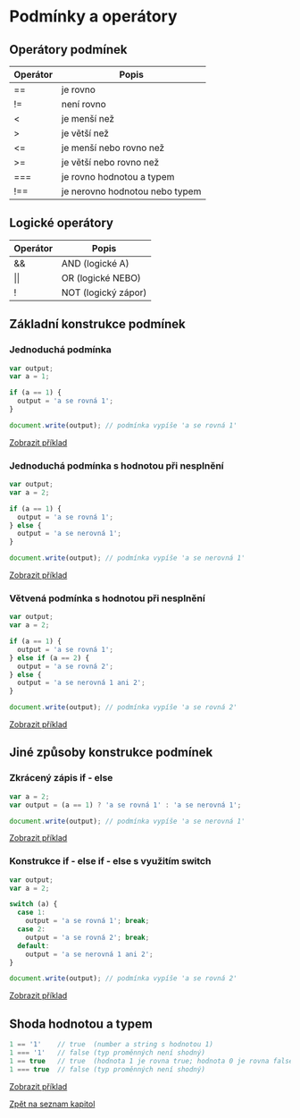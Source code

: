 # Podmínky a operátory

## Operátory podmínek
Operátor | Popis
-------- | -----
\=\= | je rovno
\!\= | není rovno
\< | je menší než
\> | je větší než
\<\= | je menší nebo rovno než
\>\= | je větší nebo rovno než
\=\=\= | je rovno hodnotou a typem
\!\=\= | je nerovno hodnotou nebo typem

## Logické operátory
Operátor | Popis
-------- | -----
\&\& | AND (logické A)
\|\| | OR (logické NEBO)
\! | NOT (logický zápor)

## Základní konstrukce podmínek
### Jednoduchá podmínka
```javascript
var output;
var a = 1;

if (a == 1) {
  output = 'a se rovná 1';
}

document.write(output); // podmínka vypíše 'a se rovná 1'
```
[Zobrazit příklad](https://jsfiddle.net/kaspim/9ub2xaLs/1/)

### Jednoduchá podmínka s hodnotou při nesplnění
```javascript
var output;
var a = 2;

if (a == 1) {
  output = 'a se rovná 1';
} else {
  output = 'a se nerovná 1';
}

document.write(output); // podmínka vypíše 'a se nerovná 1'
```
[Zobrazit příklad](https://jsfiddle.net/kaspim/9ub2xaLs/2/)

### Větvená podmínka s hodnotou při nesplnění
```javascript
var output;
var a = 2;

if (a == 1) {
  output = 'a se rovná 1';
} else if (a == 2) {
  output = 'a se rovná 2';
} else {
  output = 'a se nerovná 1 ani 2';
}

document.write(output); // podmínka vypíše 'a se rovná 2'
```
[Zobrazit příklad](https://jsfiddle.net/kaspim/9ub2xaLs/3/)

## Jiné způsoby konstrukce podmínek
### Zkrácený zápis if - else
```javascript
var a = 2;
var output = (a == 1) ? 'a se rovná 1' : 'a se nerovná 1';

document.write(output); // podmínka vypíše 'a se nerovná 1'
```
[Zobrazit příklad](https://jsfiddle.net/kaspim/9ub2xaLs/5/)

### Konstrukce if - else if - else s využitím switch
```javascript
var output;
var a = 2;

switch (a) {
  case 1:
    output = 'a se rovná 1'; break;
  case 2:
    output = 'a se rovná 2'; break;
  default:
    output = 'a se nerovná 1 ani 2';
}

document.write(output); // podmínka vypíše 'a se rovná 2'
```
[Zobrazit příklad](https://jsfiddle.net/kaspim/9ub2xaLs/4/)

## Shoda hodnotou a typem
```javascript
1 == '1'    // true  (number a string s hodnotou 1)
1 === '1'   // false (typ proměnných není shodný)
1 == true   // true  (hodnota 1 je rovna true; hodnota 0 je rovna false)
1 === true  // false (typ proměnných není shodný)
```

[Zobrazit příklad](https://jsfiddle.net/kaspim/9ub2xaLs/6/)

[Zpět na seznam kapitol](https://github.com/kaspim/pgs-training-js-basics-srcs/)
